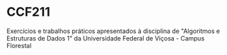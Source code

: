# CCF211
Exercícios e trabalhos práticos apresentados à disciplina de "Algoritmos e Estruturas de Dados 1" da Universidade Federal de Viçosa - Campus Florestal
